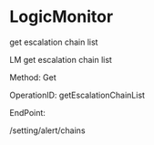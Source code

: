#     LogicMonitor


get escalation chain list

LM get escalation chain list

Method: Get

OperationID: getEscalationChainList

EndPoint:

/setting/alert/chains

